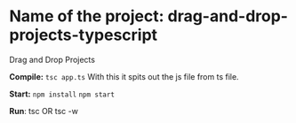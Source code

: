 # Name of the project: drag-and-drop-projects-typescript
Drag and Drop Projects

**Compile:**
`tsc app.ts`
With this it spits out the js file from ts file.

**Start:**
`npm install`
`npm start`

**Run**: tsc OR tsc -w
